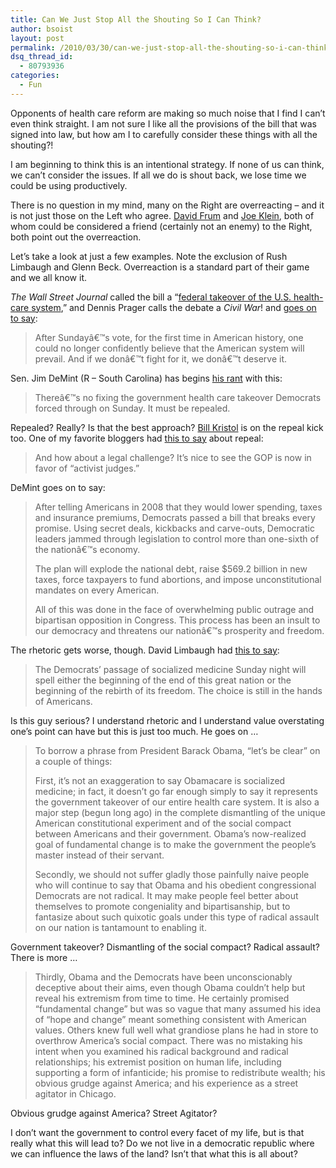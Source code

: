 ```yaml
---
title: Can We Just Stop All the Shouting So I Can Think?
author: bsoist
layout: post
permalink: /2010/03/30/can-we-just-stop-all-the-shouting-so-i-can-think/
dsq_thread_id:
  - 80793936
categories:
  - Fun
---
```

Opponents of health care reform are making so much noise that I find I can&#8217;t even think straight. I am not sure I like all the provisions of the bill that was signed into law, but how am I to carefully consider these things with all the shouting?!

I am beginning to think this is an intentional strategy. If none of us can think, we can&#8217;t consider the issues. If all we do is shout back, we lose time we could be using productively.

There is no question in my mind, many on the Right are overreacting &#8211; and it is not just those on the Left who agree. [David Frum][1] and [Joe Klein][2], both of whom could be considered a friend (certainly not an enemy) to the Right, both point out the overreaction.

Let&#8217;s take a look at just a few examples. Note the exclusion of Rush Limbaugh and Glenn Beck. Overreaction is a standard part of their game and we all know it.

*The Wall Street Journal* called the bill a &#8220;[federal takeover of the U.S. health-care system][3],&#8221; and Dennis Prager calls the debate a *Civil War*! and [goes on to say][4]:

> After Sundayâ€™s vote, for the first time in American history, one could no longer confidently believe that the American system will prevail. And if we donâ€™t fight for it, we donâ€™t deserve it.

Sen. Jim DeMint (R &#8211; South Carolina) has begins [his rant][5] with this:

> Thereâ€™s no fixing the government health care takeover Democrats forced through on Sunday. It must be repealed.

Repealed? Really? Is that the best approach? [Bill Kristol][6] is on the repeal kick too. One of my favorite bloggers had [this to say][7] about repeal:

> And how about a legal challenge? It&#8217;s nice to see the GOP is now in favor of &#8220;activist judges.&#8221;

DeMint goes on to say:

> After telling Americans in 2008 that they would lower spending, taxes and insurance premiums, Democrats passed a bill that breaks every promise. Using secret deals, kickbacks and carve-outs, Democratic leaders jammed through legislation to control more than one-sixth of the nationâ€™s economy.
> 
> The plan will explode the national debt, raise $569.2 billion in new taxes, force taxpayers to fund abortions, and impose unconstitutional mandates on every American.
> 
> All of this was done in the face of overwhelming public outrage and bipartisan opposition in Congress. This process has been an insult to our democracy and threatens our nationâ€™s prosperity and freedom.

The rhetoric gets worse, though. David Limbaugh had [this to say][8]:

> The Democrats&#8217; passage of socialized medicine Sunday night will spell either the beginning of the end of this great nation or the beginning of the rebirth of its freedom. The choice is still in the hands of Americans.

Is this guy serious? I understand rhetoric and I understand value overstating one&#8217;s point can have but this is just too much. He goes on &#8230;

> To borrow a phrase from President Barack Obama, &#8220;let&#8217;s be clear&#8221; on a couple of things:
> 
> First, it&#8217;s not an exaggeration to say Obamacare is socialized medicine; in fact, it doesn&#8217;t go far enough simply to say it represents the government takeover of our entire health care system. It is also a major step (begun long ago) in the complete dismantling of the unique American constitutional experiment and of the social compact between Americans and their government. Obama&#8217;s now-realized goal of fundamental change is to make the government the people&#8217;s master instead of their servant.
> 
> Secondly, we should not suffer gladly those painfully naive people who will continue to say that Obama and his obedient congressional Democrats are not radical. It may make people feel better about themselves to promote congeniality and bipartisanship, but to fantasize about such quixotic goals under this type of radical assault on our nation is tantamount to enabling it.

Government takeover? Dismantling of the social compact? Radical assault? There is more &#8230;

> Thirdly, Obama and the Democrats have been unconscionably deceptive about their aims, even though Obama couldn&#8217;t help but reveal his extremism from time to time. He certainly promised &#8220;fundamental change&#8221; but was so vague that many assumed his idea of &#8220;hope and change&#8221; meant something consistent with American values. Others knew full well what grandiose plans he had in store to overthrow America&#8217;s social compact. There was no mistaking his intent when you examined his radical background and radical relationships; his extremist position on human life, including supporting a form of infanticide; his promise to redistribute wealth; his obvious grudge against America; and his experience as a street agitator in Chicago.

Obvious grudge against America? Street Agitator?

I don&#8217;t want the government to control every facet of my life, but is that really what this will lead to? Do we not live in a democratic republic where we can influence the laws of the land? Isn&#8217;t that what this is all about?

 [1]: http://www.cnn.com/2010/OPINION/03/22/frum.healthcare.gop.strategy/index.html?iref=allsearch
 [2]: http://swampland.blogs.time.com/2010/03/22/kristol-blue-deflation/
 [3]: http://online.wsj.com/article/SB10001424052748703775504575135881813148208.html
 [4]: http://article.nationalreview.com/428984/its-a-civil-war-what-we-do-now/dennis-prager
 [5]: http://blogs.usatoday.com/oped/2010/03/opposing-view-it-must-be-repealed.html?csp=hf
 [6]: http://www.weeklystandard.com/blogs/special-editorial-repeal
 [7]: http://www.stevesilver.net/mt/archives/012738.html
 [8]: http://www.davidlimbaugh.com/mt/archives/2010/03/new_column_the_42.html